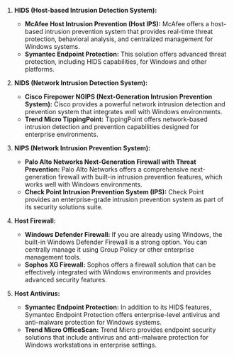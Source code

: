 

1. **HIDS (Host-based Intrusion Detection System):**
   - **McAfee Host Intrusion Prevention (Host IPS):** McAfee offers a host-based intrusion prevention system that provides real-time threat protection, behavioral analysis, and centralized management for Windows systems.
   - **Symantec Endpoint Protection:** This solution offers advanced threat protection, including HIDS capabilities, for Windows and other platforms.

2. **NIDS (Network Intrusion Detection System):**
   - **Cisco Firepower NGIPS (Next-Generation Intrusion Prevention System):** Cisco provides a powerful network intrusion detection and prevention system that integrates well with Windows environments.
   - **Trend Micro TippingPoint:** TippingPoint offers network-based intrusion detection and prevention capabilities designed for enterprise environments.

3. **NIPS (Network Intrusion Prevention System):**
   - **Palo Alto Networks Next-Generation Firewall with Threat Prevention:** Palo Alto Networks offers a comprehensive next-generation firewall with built-in intrusion prevention features, which works well with Windows environments.
   - **Check Point Intrusion Prevention System (IPS):** Check Point provides an enterprise-grade intrusion prevention system as part of its security solutions suite.

4. **Host Firewall:**
   - **Windows Defender Firewall:** If you are already using Windows, the built-in Windows Defender Firewall is a strong option. You can centrally manage it using Group Policy or other enterprise management tools.
   - **Sophos XG Firewall:** Sophos offers a firewall solution that can be effectively integrated with Windows environments and provides advanced security features.

5. **Host Antivirus:**
   - **Symantec Endpoint Protection:** In addition to its HIDS features, Symantec Endpoint Protection offers enterprise-level antivirus and anti-malware protection for Windows systems.
   - **Trend Micro OfficeScan:** Trend Micro provides endpoint security solutions that include antivirus and anti-malware protection for Windows workstations in enterprise settings.


